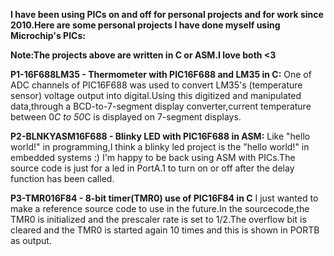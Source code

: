 **I have been using PICs on and off for personal projects and for work since 2010.Here are some personal projects I have done myself using Microchip's PICs:**

**Note:The projects above are written in C or ASM.I love both <3** 


**P1-16F688LM35 - Thermometer with PIC16F688 and LM35 in C:**
One of ADC channels of PIC16F688 was used to convert LM35's (temperature sensor) voltage output into digital.Using this digitized and manipulated data,through a BCD-to-7-segment display converter,current temperature between 0*C to 50*C is displayed on 7-segment displays.


**P2-BLNKYASM16F688 - Blinky LED with PIC16F688 in ASM:**
Like "hello world!" in programming,I think a blinky led project is the "hello world!" in embedded systems :) I'm happy to be back using ASM with PICs.The source code is just for a led in PortA.1 to turn on or off after the delay function has been called.

**P3-TMR016F84 - 8-bit timer(TMR0) use of PIC16F84 in C**
I just wanted to make a reference source code to use in the future.In the sourcecode,the TMR0 is initialized and the prescaler rate is set to 1/2.The overflow bit is cleared and the TMR0 is started again 10 times and this is shown in PORTB as output.
